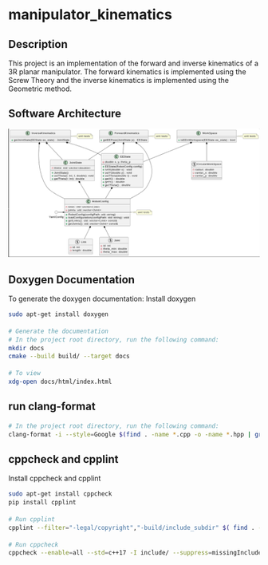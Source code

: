 # manipulator_kinematics

## Description
This project is an implementation of the forward and inverse kinematics of a 3R planar manipulator. The forward kinematics is implemented using the Screw Theory and the inverse kinematics is implemented using the Geometric method.

## Software Architecture
![Software Architecture](design/software_architecture.png)

## Doxygen Documentation
To generate the doxygen documentation:
Install doxygen
```bash
sudo apt-get install doxygen

# Generate the documentation
# In the project root directory, run the following command:
mkdir docs
cmake --build build/ --target docs

# To view
xdg-open docs/html/index.html
```

## run clang-format
```bash
# In the project root directory, run the following command:
clang-format -i --style=Google $(find . -name *.cpp -o -name *.hpp | grep -vE -e "^./build/")
```

## cppcheck and cpplint
Install cppcheck and cpplint
```bash
sudo apt-get install cppcheck
pip install cpplint

# Run cpplint
cpplint --filter="-legal/copyright","-build/include_subdir" $( find . -name *.cpp | grep -vE -e "^./build/" ) &> temp/cpplint

# Run cppcheck
cppcheck --enable=all --std=c++17 -I include/ --suppress=missingInclude --inline-suppr $( find . -name *.cpp | grep -vE -e "^./build/" ) &> temp/cppcheck
```